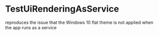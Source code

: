 # TestUiRenderingAsService
reproduces the issue that the Windows 10 flat theme is not applied when the app runs as a service
